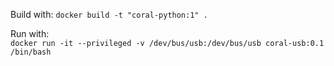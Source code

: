 Build with:
```docker build -t "coral-python:1" .```

Run with:  
```docker run -it --privileged -v /dev/bus/usb:/dev/bus/usb coral-usb:0.1 /bin/bash```